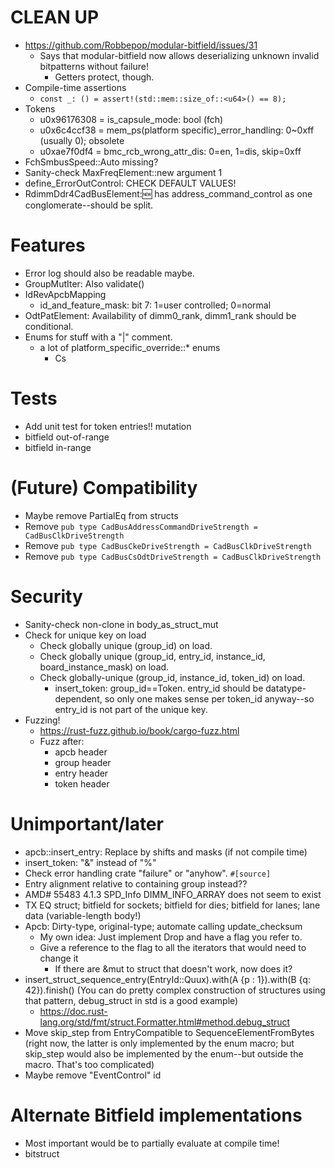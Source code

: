 # CLEAN UP

* https://github.com/Robbepop/modular-bitfield/issues/31
  * Says that modular-bitfield now allows deserializing unknown invalid bitpatterns without failure!
    * Getters protect, though.
* Compile-time assertions
  * `const _: () = assert!(std::mem::size_of::<u64>() == 8);`
* Tokens
  * u0x96176308 = is_capsule_mode: bool (fch)
  * u0x6c4ccf38 = mem_ps(platform specific)_error_handling: 0~0xff (usually 0); obsolete
  * u0xae7f0df4 = bmc_rcb_wrong_attr_dis: 0=en, 1=dis, skip=0xff
* FchSmbusSpeed::Auto missing?
* Sanity-check MaxFreqElement::new argument 1
* define_ErrorOutControl: CHECK DEFAULT VALUES!
* RdimmDdr4CadBusElement::new: has address_command_control as one conglomerate--should be split.

# Features

* Error log should also be readable maybe.
* GroupMutIter: Also validate()
* IdRevApcbMapping
  * id_and_feature_mask: bit 7: 1=user controlled; 0=normal
* OdtPatElement: Availability of dimm0_rank, dimm1_rank should be conditional.
* Enums for stuff with a "|" comment.
  * a lot of platform_specific_override::* enums
    * Cs

# Tests

* Add unit test for token entries!!  mutation
* bitfield out-of-range
* bitfield in-range

# (Future) Compatibility

* Maybe remove PartialEq from structs
* Remove `pub type CadBusAddressCommandDriveStrength = CadBusClkDriveStrength`
* Remove `pub type CadBusCkeDriveStrength = CadBusClkDriveStrength`
* Remove `pub type CadBusCsOdtDriveStrength = CadBusClkDriveStrength`

# Security

* Sanity-check non-clone in body_as_struct_mut
* Check for unique key on load
  * Check globally unique (group_id) on load.
  * Check globally unique (group_id, entry_id, instance_id, board_instance_mask) on load.
  * Check globally-unique (group_id, instance_id, token_id) on load.
    * insert_token: group_id==Token.  entry_id should be datatype-dependent, so only one makes sense per token_id anyway--so entry_id is not part of the unique key.
* Fuzzing!
  * https://rust-fuzz.github.io/book/cargo-fuzz.html
  * Fuzz after:
    * apcb header
    * group header
    * entry header
    * token header

# Unimportant/later

* apcb::insert_entry: Replace by shifts and masks (if not compile time)
* insert_token: "&" instead of "%"
* Check error handling crate "failure" or "anyhow". `#[source]`
* Entry alignment relative to containing group instead??
* AMD# 55483 4.1.3 SPD_Info DIMM_INFO_ARRAY does not seem to exist
* TX EQ struct; bitfield for sockets; bitfield for dies; bitfield for lanes; lane data (variable-length body!)
* Apcb: Dirty-type, original-type; automate calling update_checksum
  * My own idea: Just implement Drop and have a flag you refer to.
  * Give a reference to the flag to all the iterators that would need to change it
    * If there are &mut to struct that doesn't work, now does it?
* insert_struct_sequence_entry(EntryId::Quux).with(A {p : 1}).with(B {q: 42}).finish() (You can do pretty complex construction of structures using that pattern, debug_struct in std is a good example)
  * https://doc.rust-lang.org/std/fmt/struct.Formatter.html#method.debug_struct
* Move skip_step from EntryCompatible to SequenceElementFromBytes (right now, the latter is only implemented by the enum macro; but skip_step would also be implemented by the enum--but outside the macro.  That's too complicated)
* Maybe remove "EventControl" id

# Alternate Bitfield implementations

* Most important would be to partially evaluate at compile time!
* bitstruct
